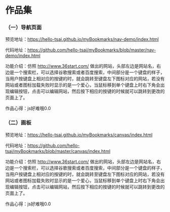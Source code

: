 # 作品集
### （一）导航页面
预览地址：https://hello-tsai.github.io/myBookmarks/nav-demo/index.html 

代码地址：https://github.com/hello-tsai/myBookmarks/blob/master/nav-demo/index.html

功能介绍：仿照 http://www.36start.com/ 做出的网站，头部左边是网站名，右边是一个搜索栏，可以选择谷歌搜索或者百度搜索，中间部分是一个键盘的样子，当用户按键盘上相对应的按键的时，就会跳转至键盘左下图标对应的网站，若没有网站或者图标加载失败时显示的是一个爱心，当鼠标移到单个键盘上时右下角会出现编辑按钮，点击可以编辑网站，然后按下相应的按键的时候就可以跳转到更改的页面上了。

作品心得：js好难哦0.0

### （二）画板
预览地址：https://hello-tsai.github.io/myBookmarks/canvas/index.html

代码地址：https://github.com/hello-tsai/myBookmarks/blob/master/canvas/index.html

功能介绍：仿照 http://www.36start.com/ 做出的网站，头部左边是网站名，右边是一个搜索栏，可以选择谷歌搜索或者百度搜索，中间部分是一个键盘的样子，当用户按键盘上相对应的按键的时，就会跳转至键盘左下图标对应的网站，若没有网站或者图标加载失败时显示的是一个爱心，当鼠标移到单个键盘上时右下角会出现编辑按钮，点击可以编辑网站，然后按下相应的按键的时候就可以跳转到更改的页面上了。

作品心得：js好难哦0.0
